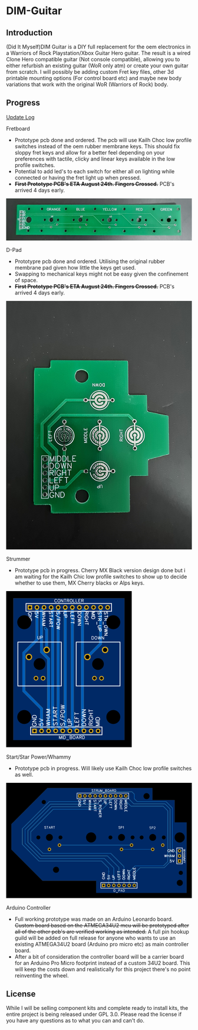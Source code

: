 # DIM-Guitar

## Introduction

(Did It Myself)DIM Guitar is a DIY full replacement for the oem electronics in a Warriors of Rock Playstation/Xbox Guitar Hero guitar. The result is a wired Clone Hero compatible guitar (Not console compatible), allowing you to either refurbish an existing guitar (WoR only atm) or create your own guitar from scratch. I will possibly be adding custom Fret key files, other 3d printable mounting options (For control board etc) and maybe new body variations that work with the original WoR (Warriors of Rock) body.

## Progress

[Update Log](UPDATES.md)

Fretboard

- Prototype pcb done and ordered. The pcb will use Kailh Choc low profile switches instead of the oem rubber membrane keys. This should fix sloppy fret keys and allow for a better feel depending on your preferences with tactile, clicky and linear keys available in the low profile switches.
- Potential to add led's to each switch for either all on lighting while connected or having the fret light up when pressed.
- ~~**First Prototype PCB's ETA August 24th. Fingers Crossed.**~~ PCB's arrived 4 days early.

![Image of Prototype fretboard pcb](/images/FRETBOARD_PCB_0.1.jpg)

D-Pad

- Prototypre pcb done and ordered. Utilising the original rubber membrane pad given how little the keys get used.
- Swapping to mechanical keys might not be easy given the confinement of space.
- ~~**First Prototype PCB's ETA August 24th. Fingers Crossed.**~~ PCB's arrived 4 days early.

![Image of Prototype dpad pcb](/images/DPAD_PCB_0.1.jpg)

Strummer

- Prototype pcb in progress. Cherry MX Black version design done but i am waiting for the Kailh Chic low profile switches to show up to decide whether to use them, MX Cherry blacks or Alps keys.

![Image of Prototype dpad pcb](/images/DIM_STRUMMER_FRONT.svg)

Start/Star Power/Whammy

- Prototype pcb in progress. Will likely use Kailh Choc low profile switches as well.

![Image of Prototype dpad pcb](/images/DIM_MID_BOARD_FRONT.svg)

Arduino Controller

- Full working prototype was made on an Arduino Leonardo board. ~~Custom board based on the ATMEGA34U2 mcu will be prototyped after all of the other pcb's are verified working as intended.~~ A full pin hookup guild will be added on full release for anyone who wants to use an existing ATMEGA34U2 board (Arduino pro micro etc) as main controller board.
- After a bit of consideration the controller board will be a carrier board for an Arduino Pro Micro footprint instead of a custom 34U2 board. This will keep the costs down and realistically for this project there's no point reinventing the wheel.

## License

While I will be selling component kits and complete ready to install kits, the entire project is being released under GPL 3.0. Please read the license if you have any questions as to what you can and can't do.

